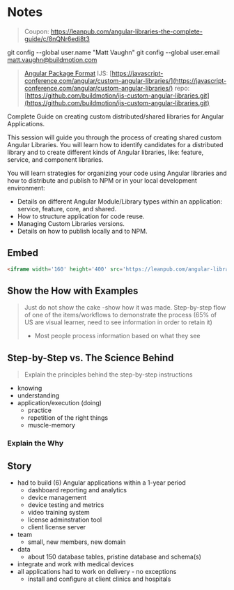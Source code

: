 # Notes

> Coupon: https://leanpub.com/angular-libraries-the-complete-guide/c/8nQNr6edi8t3

git config --global user.name "Matt Vaughn"
git config --global user.email matt.vaughn@buildmotion.com

> [Angular Package Format](https://docs.google.com/document/d/1CZC2rcpxffTDfRDs6p1cfbmKNLA6x5O-NtkJglDaBVs/mobilebasic)
> IJS: [https://javascript-conference.com/angular/custom-angular-libraries/](https://javascript-conference.com/angular/custom-angular-libraries/)
> repo: [https://github.com/buildmotion/ijs-custom-angular-libraries.git](https://github.com/buildmotion/ijs-custom-angular-libraries.git)

Complete Guide on creating custom distributed/shared libraries for Angular Applications.

This session will guide you through the process of creating shared custom Angular Libraries. You will learn how to identify candidates for a distributed library and to create different kinds of Angular libraries, like: feature, service, and component libraries.

You will learn strategies for organizing your code using Angular libraries and how to distribute and publish to NPM or in your local development environment:

- Details on different Angular Module/Library types within an application: service, feature, core, and shared.
- How to structure application for code reuse.
- Managing Custom Libraries versions.
- Details on how to publish locally and to NPM.

## Embed

```html
<iframe width='160' height='400' src='https://leanpub.com/angular-libraries-the-complete-guide/embed' frameborder='0' allowtransparency='true'></iframe>
```

## Show the How with Examples

> Just do not show the cake -show how it was made. Step-by-step flow of one of the items/workflows to demonstrate the process (65% of US are visual learner, need to see information in order to retain it)
>
> - Most people process information based on what they see

## Step-by-Step vs. The Science Behind

> Explain the principles behind the step-by-step instructions

- knowing
- understanding
- application/execution (doing)
  - practice
  - repetition of the right things
  - muscle-memory

### Explain the Why

## Story

- had to build (6) Angular applications within a 1-year period
  - dashboard reporting and analytics
  - device management
  - device testing and metrics
  - video training system
  - license adminstration tool
  - client license server
- team
  - small, new members, new domain
- data
  - about 150 database tables, pristine database and schema(s)
- integrate and work with medical devices
- all applications had to work on delivery - no exceptions
  - install and configure at client clinics and hospitals